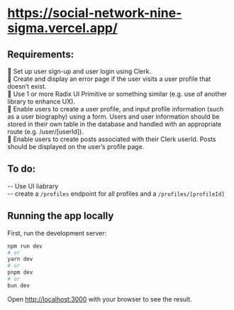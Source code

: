# https://social-network-nine-sigma.vercel.app/

## Requirements:

🎯 Set up user sign-up and user login using Clerk.  
🎯 Create and display an error page if the user visits a user profile that doesn’t exist.  
🎯 Use 1 or more Radix UI Primitive or something similar (e.g. use of another library to enhance UX).  
🎯 Enable users to create a user profile, and input profile information (such as a user biography) using a form. Users and user information should be stored in their own table in the database and handled with an appropriate route (e.g. /user/[userId]).  
🎯 Enable users to create posts associated with their Clerk userId. Posts should be displayed on the user’s profile page.

## To do:

-- Use UI liabrary  
-- create a `/profiles` endpoint for all profiles and a `/profiles/[profileId]`

## Running the app locally

First, run the development server:

```bash
npm run dev
# or
yarn dev
# or
pnpm dev
# or
bun dev
```

Open [http://localhost:3000](http://localhost:3000) with your browser to see the result.
